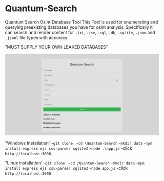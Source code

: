 # Quantum-Search
Quantum Search Osint Database Tool 
This Tool is used for enumerating and querying preexisting databases you have for osint analysis. Specifically it can search and render content for `.txt`, `.csv`, `.sql`, `.db`, `.sqlite`, `.json` and `.jsonl` file types with accuracy.

"MUST SUPPLY YOUR OWN LEAKED DATABASES"

![Sreenshot of tool](https://github.com/Quantum-Solace/Quantum-Search/blob/main/Screenshot.png)

"Windows Installation'
-`git clone `
-`cd \Quantum-Search`
-`mkdir data`
-`npm install express ejs csv-parser sqlite3`
-`node .\app.js`
-click `http://localhost:3000`

"Linux Installation'
-`git clone `
-`cd /Quantum-Search`
-`mkdir data`
-`npm install express ejs csv-parser sqlite3`
-`node app.js`
-click `http://localhost:3000`
